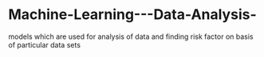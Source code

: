 # Machine-Learning---Data-Analysis-
models which are used for analysis of data and finding risk factor on basis of particular data sets
